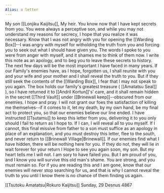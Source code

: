 ```yaml
---
Alias: a letter
---
```


My son [[Lonjiku Kaijitsu]], My heir. You know now that I have kept secrets from you. You were always a perceptive son, and while you may not understand my reasons for secrecy, I hope that you realize it was necessary. Know that I was not angry with you for opening the [[Warding Box]]--I was angry with myself for witholding the truth from you and forcing you to seek out what I should have given you. The words I spoke to you were from anger with myself, and it shames me to think of them now. I write this note as an apology, and to beg you to leave these secrets to history.
The next few days will be the most important I have faced in many years. If our Family's enemies have, as I hope, forgotten us, I shall reunite with you and your wife and your mother and I shall reveal the truth to you. But if they still seek the contents of the [[Warding Box]], I fear that I may not speak to you again. The box holds our family's greatest treasure ( [[Amatatsu Seal]] ), so I have returned it to [[Andril Kortun]]'s' care, and it shall remain hidden in the secret [[Third Vault]] under [[Brinewall keep]]--obscured from our enemies. I hope and pray. I will not grant our foes the satisfaction of killing me themselves--if it comes to it, let my death, by my own hand, be my final act to protect you, so that our enemies believe our line ended.
I have instructed [[Tsutamu]] to keep this letter from you, delivering it to you only should I fail to return as I hope to. If I can, I will reveal all to you myself. If I cannot, this final missive from father to a son must suffice as an apology in place of an explanation, and you must destroy this letter, flee to the south, and never return to [[Brinewall Village|Brinewall]]. If our enemies find what I have hidden, there will be nothing here for you. If they do not, they will lie in wait forever for your return
I Hope to see you again soon, my son. But my heart tells me I will not. I am sory to have failed you. But I am proud of you, and I know you will survive this old man's shame. You are strong, and you must remain so. For if you are reading this and I am gone, know that our enemies will never stop searching for us, and that is why I cannot reveal the truth to you until I know there is no chance of them finding us again.

[[Tsutoku Amatatsu|Rokuro Kaijitsu]]
Sunday, 29 Desnus 4867